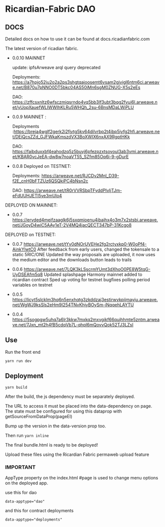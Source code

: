 # Ricardian-Fabric DAO

## DOCS

Detailed docs on how to use it can be found at docs.ricadianfabric.com

The latest version of ricadian fabric.

- 0.0.10 MAINNET

  update: ipfsArweave arql query deprecated

  Deployments: https://a7hpjo52ju2o2a2ps3shgtqajoosemt6vsam2gjvigl6ntm6ci.arweave.net/B870u7pNNO0DT5bkc04AS50iMn6sgM0ZNUG-X5s2eEs

  DAO: https://zffcsxnltz6wfsczmiqsrndo4vq5bb3lf3ubt3bqg2fvui6l.arweave.net/yUopXauefWLIWWIhKLRu5WHQh_2su-6BnsMDaLWiPLU

- 0.0.9 MAINNET :

  Deployments :https://breja4wglf2gerk2i2fjvtg5kv64dilvrbp2t4ibp5iyfg2hfi.arweave.net/DEiQcsZZd_GJFWkaKmszdVX3BoXWIX6nxAX9RgptHKk

  DAO: https://faibduxxbf4eahodzq5z5buvj6pfezpzxtsovoul3ab3vmi.arweave.net/KBAR0vcJeEA-dw8w7noaVT55_SZfm85Oq6i-9-gDurE

- 0.0.8 Deployed on TESTNET:

  Deployments: https://arweave.net/RJCDv2Mnl_D39-f2E_cnH0bFTZUz6QSQkiPC4bNsn2c

  DAO: https://arweave.net/tR0rVVRSbpTFyddPIvIjTJm-eFdUUHJETI5ye3mUlo4

DEPLOYED ON MAINNET:

- 0.0.7 https://ervded4meifzaaglk6j5sxqmioenu4ibajhx4o3m7x2stsbi.arweave.net/JGoyD4wiC5AAy1eT-2V4MQ4jacQECT347bP-31Kcgo8

DEPLOYED on TESTNET:

- 0.0.7 https://arweave.net/tYv0dNOrUVEHe2fg2rctyxkp0-W0oPf4-AinkYlwtC0
  After feedback from early users, changed the tokensale to a static 5RIC/ONE
  Updated the way proposals are uploaded, it now uses the medium editor and the downloads button leads to trails

- 0.0.6 https://arweave.net/7LQK3kLSscrmYUmt3dXhoO0PE8W5tqG-UyDSEAfm5q8
  Updated splashpage
  Harmony mainnet added to ricardian contract
  Sped up voting for testnet
  bugfixes
  polling period variables on testnet

- 0.0.5 https://licyt5slcklm3hq6n5enxhqtg3zkddzaj3estirwvkpijmayju.arweave.net/WgWJ9ksSls2eHm9I254TNvKhjyBOySm-iNqqehLAYTU
- 0.0.4 https://5sogpgw5uhq7a6lr3kkw7mxkq2mxvgikf66qujhhmte5zntm.arweave.net/7Jxn_mt2h4fB5cdqVb7L-qhpl6mQovvQok52TJ3LZsI

## Use

Run the front end

`yarn run dev`

## Deployment

`yarn build`

After the build, the js dependency must be separately deployed.

The URL to access it must be placed into the data-dependency on page.
The state must be configured for using this dataprop with getSourceFromDataProp(pageEl)

Bump up the version in the data-version prop too.

Then run `yarn inline`

The final bundle.html is ready to be deployed!

Upload these files using the Ricardian Fabric permaweb upload feature

### IMPORTANT

AppType property on the index.html #page is used to change menu options on the deployed app.

use this for dao

    data-apptype="dao"

and this for contract deployments

    data-apptype="deployments"
